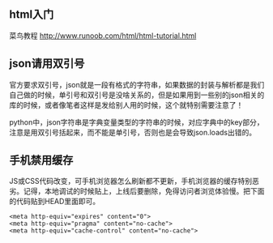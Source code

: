 ## html入门
菜鸟教程
  http://www.runoob.com/html/html-tutorial.html

## json请用双引号 

官方要求双引号，json就是一段有格式的字符串，如果数据的封装与解析都是我们自己做的时候，单引号和双引号是没啥关系的，但是如果用到一些别的json相关的库的时候，或者像笔者这样是发给别人用的时候，这个就特别需要注意了！ 

python中，json字符串是字典变量类型的字符串的时候，对应字典中的key部分，注意是用双引号括起来，而不能是单引号，否则也是会导致json.loads出错的。 

## 手机禁用缓存

JS或CSS代码改变，可手机浏览器怎么刷新都不更新，手机浏览器的缓存特别恶劣。记得，本地调试的时候贴上，上线后要删除，免得访问者浏览体验慢。把下面的代码贴到HEAD里面即可。

```
<meta http-equiv="expires" content="0">
<meta http-equiv="pragma" content="no-cache">
<meta http-equiv="cache-control" content="no-cache">
```
